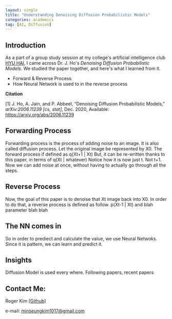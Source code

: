 ```yaml
---
layout: single
title: "Understanding Denoising Diffusion Probabilistic Models"
categories: academics 
tag: [AI, Diffusion] 
---
```


## Introduction 
As a part of a group study session at my college's artificial intelligence club [HYU HAI](https://github.com/HanyangTechAI), I came across Dr. J. Ho's _Denoising Diffusion Probabilistic Models_. We studied the paper together, and here's what I learned from it.
- Forward & Reverse Process
- How Neural Network is used to in the reverse process

**Citation**

[1] J. Ho, A. Jain, and P. Abbeel, “Denoising Diffusion Probabilistic Models,” _arXiv:2006.11239 [cs, stat]_, Dec. 2020, Available: https://arxiv.org/abs/2006.11239

## Forwarding Process
Forwarding process is the process of adding noise to an image. It is also called diffusion process. Let the original image be represented by X0. The forward process if defined as
q(Xt+1 | Xt)
But, it can be re-written thanks to this paper, in terms of 
q(Xt | whatever)
Notice how it is now just t. Not t+1. Now we can add noise at once, without having to actually go through all the steps.

## Reverse Process
Now, the goal of this paper is to denoise that Xt image back into X0. In order to do that, a reverse process is defined as follow.
p(Xt-1 | Xt)
and blah
parameter blah blah

## The NN comes in
So in order to prediect and calculate the value, we use Neural Netwoks. Since it is pattern, we can learn and predict it.

## Insights
Diffusion Model is used every where.
Following papers, recent papers

## Contact Me:
Roger Kim [[Github](https://github.com/kmsrogerkim)]

e-mail: <minseungkim1017@gmail.com> 
